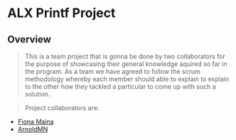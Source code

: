 # ALX Printf Project
## Overview

> This is a team project that is gonna be done by two collaborators for the purpose of showcasing their general knowledge aquired so far in the program. As a team we have agreed to follow the scrum methodology whereby each member should able to explain to explain to the other how they tackled a particular to come up with such a solution.













> Project collaborators are: 
- [Fiona Maina](https://github.com/MainaFiona)
- [ArnoldMN](https://github.com/Arnoldmn)
